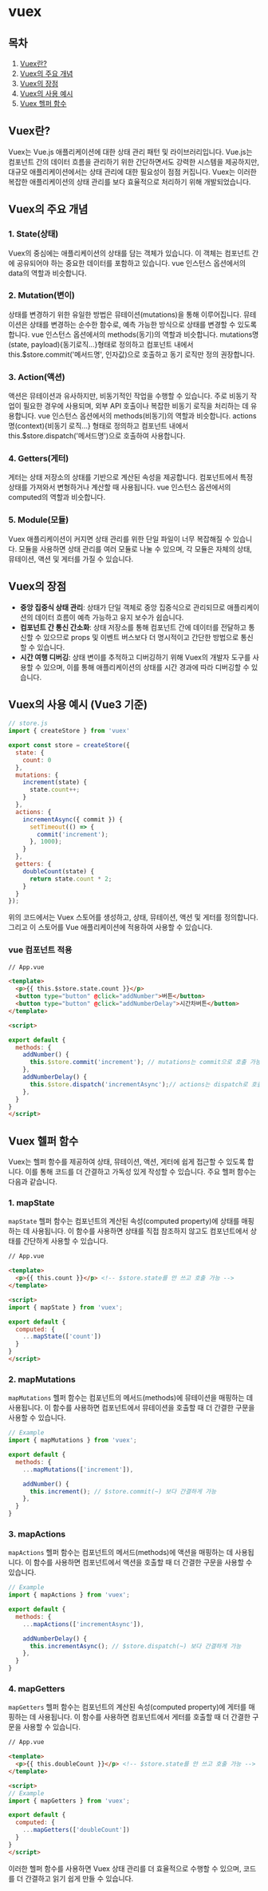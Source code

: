 # vuex

## 목차

1. [Vuex란?](#Vuex란?)
2. [Vuex의 주요 개념](#Vuex의-주요-개념)
3. [Vuex의 장점](#Vuex의-장점)
4. [Vuex의 사용 예시](#Vuex의-사용-예시-(Vue3-기준))
5. [Vuex 헬퍼 함수](#Vuex-헬퍼-함수)

## Vuex란?

Vuex는 Vue.js 애플리케이션에 대한 상태 관리 패턴 및 라이브러리입니다. Vue.js는 컴포넌트 간의 데이터 흐름을 관리하기 위한 간단하면서도 강력한 시스템을 제공하지만, 대규모 애플리케이션에서는 상태 관리에 대한 필요성이 점점 커집니다. Vuex는 이러한 복잡한 애플리케이션의 상태 관리를 보다 효율적으로 처리하기 위해 개발되었습니다.

## Vuex의 주요 개념

### 1. State(상태)

Vuex의 중심에는 애플리케이션의 상태를 담는 객체가 있습니다. 이 객체는 컴포넌트 간에 공유되어야 하는 중요한 데이터를 포함하고 있습니다. vue 인스턴스 옵션에서의 data의 역할과 비슷합니다.

### 2. Mutation(변이)

상태를 변경하기 위한 유일한 방법은 뮤테이션(mutations)을 통해 이루어집니다. 뮤테이션은 상태를 변경하는 순수한 함수로, 예측 가능한 방식으로 상태를 변경할 수 있도록 합니다. vue 인스턴스 옵션에서의 methods(동기)의 역할과 비슷합니다. mutations명(state, payload){동기로직...}형태로 정의하고 컴포넌트 내에서 this.$store.commit('메서드명', 인자값)으로 호출하고 동기 로직만 정의 권장합니다.

### 3. Action(액션)

액션은 뮤테이션과 유사하지만, 비동기적인 작업을 수행할 수 있습니다. 주로 비동기 작업이 필요한 경우에 사용되며, 외부 API 호출이나 복잡한 비동기 로직을 처리하는 데 유용합니다. vue 인스턴스 옵션에서의 methods(비동기)의 역할과 비슷합니다. actions명(context){비동기 로직...} 형태로 정의하고 컴포넌트 내에서 this.$store.dispatch('메서드명')으로 호출하여 사용합니다.

### 4. Getters(게터)

게터는 상태 저장소의 상태를 기반으로 계산된 속성을 제공합니다. 컴포넌트에서 특정 상태를 가져와서 변형하거나 계산할 때 사용됩니다.  vue 인스턴스 옵션에서의 computed의 역할과 비슷합니다.

### 5. Module(모듈)

Vuex 애플리케이션이 커지면 상태 관리를 위한 단일 파일이 너무 복잡해질 수 있습니다. 모듈을 사용하면 상태 관리를 여러 모듈로 나눌 수 있으며, 각 모듈은 자체의 상태, 뮤테이션, 액션 및 게터를 가질 수 있습니다.

## Vuex의 장점

- **중앙 집중식 상태 관리**: 상태가 단일 객체로 중앙 집중식으로 관리되므로 애플리케이션의 데이터 흐름이 예측 가능하고 유지 보수가 쉽습니다.
- **컴포넌트 간 통신 간소화**: 상태 저장소를 통해 컴포넌트 간에 데이터를 전달하고 통신할 수 있으므로 props 및 이벤트 버스보다 더 명시적이고 간단한 방법으로 통신할 수 있습니다.
- **시간 여행 디버깅**: 상태 변이를 추적하고 디버깅하기 위해 Vuex의 개발자 도구를 사용할 수 있으며, 이를 통해 애플리케이션의 상태를 시간 경과에 따라 디버깅할 수 있습니다.

## Vuex의 사용 예시 (Vue3 기준)

```javascript
// store.js
import { createStore } from 'vuex'

export const store = createStore({
  state: {
    count: 0
  },
  mutations: {
    increment(state) {
      state.count++;
    }
  },
  actions: {
    incrementAsync({ commit }) {
      setTimeout(() => {
        commit('increment');
      }, 1000);
    }
  },
  getters: {
    doubleCount(state) {
      return state.count * 2;
    }
  }
});
```

위의 코드에서는 Vuex 스토어를 생성하고, 상태, 뮤테이션, 액션 및 게터를 정의합니다. 그리고 이 스토어를 Vue 애플리케이션에 적용하여 사용할 수 있습니다.

### vue 컴포넌트 적용

```html
// App.vue

<template>
  <p>{{ this.$store.state.count }}</p>
  <button type="button" @click="addNumber">버튼</button>
  <button type="button" @click="addNumberDelay">시간차버튼</button>
</template>

<script>

export default {
  methods: {
    addNumber() {
      this.$store.commit('increment'); // mutations는 commit으로 호출 가능
    },
    addNumberDelay() {
      this.$store.dispatch('incrementAsync');// actions는 dispatch로 호출 가능
    },
  }
}
</script>

```

## Vuex 헬퍼 함수

Vuex는 헬퍼 함수를 제공하여 상태, 뮤테이션, 액션, 게터에 쉽게 접근할 수 있도록 합니다. 이를 통해 코드를 더 간결하고 가독성 있게 작성할 수 있습니다. 주요 헬퍼 함수는 다음과 같습니다.

### 1. mapState

`mapState` 헬퍼 함수는 컴포넌트의 계산된 속성(computed property)에 상태를 매핑하는 데 사용됩니다. 이 함수를 사용하면 상태를 직접 참조하지 않고도 컴포넌트에서 상태를 간단하게 사용할 수 있습니다.

```html
// App.vue

<template>
  <p>{{ this.count }}</p> <!-- $store.state를 안 쓰고 호출 가능 -->
</template>

<script>
import { mapState } from 'vuex';

export default {
  computed: {
    ...mapState(['count'])
  }
}
</script>
```

### 2. mapMutations

`mapMutations` 헬퍼 함수는 컴포넌트의 메서드(methods)에 뮤테이션을 매핑하는 데 사용됩니다. 이 함수를 사용하면 컴포넌트에서 뮤테이션을 호출할 때 더 간결한 구문을 사용할 수 있습니다.

```javascript
// Example
import { mapMutations } from 'vuex';

export default {
  methods: {
    ...mapMutations(['increment']),

    addNumber() {
      this.increment(); // $store.commit(~) 보다 간결하게 가능
    },
  }
}
```

### 3. mapActions

`mapActions` 헬퍼 함수는 컴포넌트의 메서드(methods)에 액션을 매핑하는 데 사용됩니다. 이 함수를 사용하면 컴포넌트에서 액션을 호출할 때 더 간결한 구문을 사용할 수 있습니다.

```javascript
// Example
import { mapActions } from 'vuex';

export default {
  methods: {
    ...mapActions(['incrementAsync']),

    addNumberDelay() {
      this.incrementAsync(); // $store.dispatch(~) 보다 간결하게 가능
    },
  }
}
```

### 4. mapGetters

`mapGetters` 헬퍼 함수는 컴포넌트의 계산된 속성(computed property)에 게터를 매핑하는 데 사용됩니다. 이 함수를 사용하면 컴포넌트에서 게터를 호출할 때 더 간결한 구문을 사용할 수 있습니다.

```html
// App.vue

<template>
  <p>{{ this.doubleCount }}</p> <!-- $store.state를 안 쓰고 호출 가능 -->
</template>

<script>
// Example
import { mapGetters } from 'vuex';

export default {
  computed: {
    ...mapGetters(['doubleCount'])
  }
}
</script>
```

이러한 헬퍼 함수를 사용하면 Vuex 상태 관리를 더 효율적으로 수행할 수 있으며, 코드를 더 간결하고 읽기 쉽게 만들 수 있습니다.